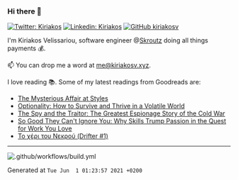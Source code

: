 ### Hi there 👋

[![Twitter: Kiriakos](https://img.shields.io/twitter/follow/k_velissariou?style=social)](https://twitter.com/k_velissariou)
[![Linkedin: Kiriakos](https://img.shields.io/badge/-kiriakos-blue?style=flat&logo=Linkedin&logoColor=white&link=https://www.linkedin.com/in/kiriakosv/)](https://www.linkedin.com/in/kiriakosv/)
[![GitHub kiriakosv](https://img.shields.io/github/followers/kiriakosv?label=follow&style=social)](https://github.com/kiriakosv)

I'm Kiriakos Velissariou, software engineer @[Skroutz](https://www.skroutz.gr) doing all things payments 💰.

📫 You can drop me a word at [me@kiriakosv.xyz](mailto:me@kiriakosv.xyz).

I love reading 📚. Some of my latest readings from Goodreads are:
* [The Mysterious Affair at Styles](https://www.goodreads.com/book/show/33844617-the-mysterious-affair-at-styles)
* [Optionality: How to Survive and Thrive in a Volatile World](https://www.goodreads.com/book/show/55928854-optionality)
* [The Spy and the Traitor: The Greatest Espionage Story of the Cold War](https://www.goodreads.com/book/show/39321912-the-spy-and-the-traitor)
* [So Good They Can't Ignore You: Why Skills Trump Passion in the Quest for Work You Love](https://www.goodreads.com/book/show/13525945-so-good-they-can-t-ignore-you)
* [Το χέρι του Νεκρού (Drifter #1)](https://www.goodreads.com/book/show/53412027)

---

![.github/workflows/build.yml](https://github.com/kiriakosv/kiriakosv/workflows/.github/workflows/build.yml/badge.svg)

Generated at `Tue Jun  1 01:23:57 2021 +0200`
